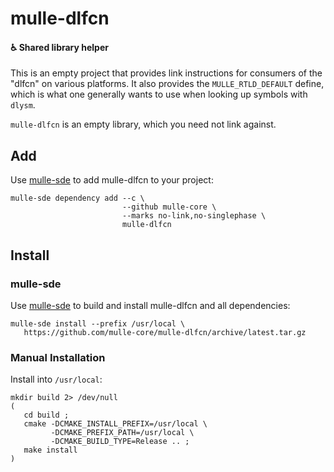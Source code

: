 # mulle-dlfcn

#### ♿️ Shared library helper


This is an empty project that provides link instructions for consumers
of the "dlfcn" on various platforms. It also provides the
`MULLE_RTLD_DEFAULT` define, which is what one generally wants to use when
looking up symbols with `dlysm`.

`mulle-dlfcn` is an empty library, which you need not link against.


## Add

Use [mulle-sde](//github.com/mulle-sde) to add mulle-dlfcn to your project:

```
mulle-sde dependency add --c \
                         --github mulle-core \
                         --marks no-link,no-singlephase \
                         mulle-dlfcn
```


## Install

### mulle-sde

Use [mulle-sde](//github.com/mulle-sde) to build and install mulle-dlfcn and all dependencies:

```
mulle-sde install --prefix /usr/local \
   https://github.com/mulle-core/mulle-dlfcn/archive/latest.tar.gz
```

### Manual Installation

Install into `/usr/local`:

```
mkdir build 2> /dev/null
(
   cd build ;
   cmake -DCMAKE_INSTALL_PREFIX=/usr/local \
         -DCMAKE_PREFIX_PATH=/usr/local \
         -DCMAKE_BUILD_TYPE=Release .. ;
   make install
)
```



